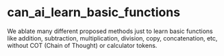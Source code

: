 # can_ai_learn_basic_functions
We ablate many different proposed methods just to learn basic functions like addition, subtraction, multiplication, division, copy, concatenation, etc, without COT (Chain of Thought) or calculator tokens. 

